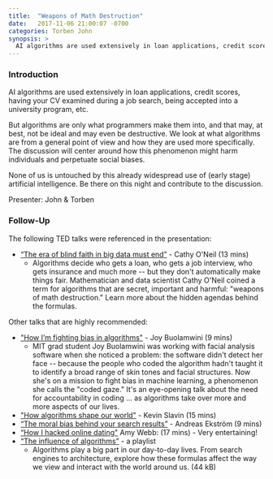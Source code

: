 ```yaml
---
title:  "Weapons of Math Destruction"
date:   2017-11-06 21:00:07 -0700
categories: Torben John
synopsis: >
  AI algorithms are used extensively in loan applications, credit scores, having your CV examined during a job search, being accepted into a university program, etc. But algorithms are only what programmers make them into, and that may, at best, not be ideal and may even be destructive. We look at what algorithms are from a general point of view and how they are used more specifically. The discussion will center around how this phenomenon might harm individuals and perpetuate social biases. None of us is untouched by this already widespread use of (early stage) artificial intelligence. Be there on this night and contribute to the discussion.
---
```


### Introduction

AI algorithms are used extensively in loan applications, credit scores, having your CV examined during a job search, being accepted into a university program, etc.

But algorithms are only what programmers make them into, and that may, at best, not be ideal and may even be destructive. We look at what algorithms are from a general point of view and how they are used more specifically. The discussion will center around how this phenomenon might harm individuals and perpetuate social biases.

None of us is untouched by this already widespread use of (early stage) artificial intelligence. Be there on this night and contribute to the discussion.


Presenter: John & Torben

### Follow-Up

The following TED talks were referenced in the presentation:

*  [“The era of blind faith in big data must end”](https://www.ted.com/talks/cathy_o_neil_the_era_of_blind_faith_in_big_data_must_end) - Cathy O'Neil (13 mins)
	* Algorithms decide who gets a loan, who gets a job interview, who gets insurance and much more -- but they don't automatically make things fair. Mathematician and data scientist Cathy O'Neil coined a term for algorithms that are secret, important and harmful: "weapons of math destruction." Learn more about the hidden agendas behind the formulas.

Other talks that are highly recommended:

* ["How I’m fighting bias in algorithms"](https://www.ted.com/talks/joy_buolamwini_how_i_m_fighting_bias_in_algorithms) - Joy Buolamwini (9 mins) 
	* MIT grad student Joy Buolamwini was working with facial analysis software when she noticed a problem: the software didn't detect her face -- because the people who coded the algorithm hadn't taught it to identify a broad range of skin tones and facial structures. Now she's on a mission to fight bias in machine learning, a phenomenon she calls the "coded gaze." It's an eye-opening talk about the need for accountability in coding ... as algorithms take over more and more aspects of our lives.
* ["How algorithms shape our world"](https://www.ted.com/talks/kevin_slavin_how_algorithms_shape_our_world) - Kevin Slavin (15 mins)
* [“The moral bias behind your search results”](https://www.ted.com/talks/andreas_ekstrom_the_moral_bias_behind_your_search_results) - Andreas Ekström (9 mins)
* [“How I hacked online dating"](https://www.ted.com/talks/amy_webb_how_i_hacked_online_dating) Amy Webb: (17 mins) - Very entertaining!
* [“The influence of algorithms”](https://www.ted.com/playlists/323/the_influence_of_algorithms) - a playlist
	* Algorithms play a big part in our day-to-day lives. From search engines to architecture, explore how these formulas affect the way we view and interact with the world around us. (44 kB)
